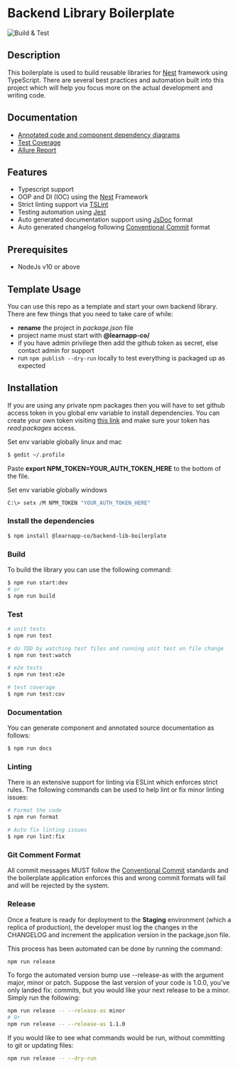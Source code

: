 # Backend Library Boilerplate

![Build & Test](https://github.com/learnapp-co/backend-lib-boilerplate/workflows/Build%20&%20Test/badge.svg?branch=master)

## Description

This boilerplate is used to build reusable libraries for [Nest](https://github.com/nestjs/nest) framework using TypeScript. There are several best practices and automation built into this project which will help you focus more on the actual development and writing code.

## Documentation

- [Annotated code and component dependency diagrams](https://learnapp-co.github.io/backend-lib-boilerplate/)
- [Test Coverage](https://learnapp-co.github.io/backend-lib-boilerplate/tests/coverage/lcov-report)
- [Allure Report](https://learnapp-co.github.io/backend-lib-boilerplate/tests/report)

## Features

- Typescript support
- OOP and DI (IOC) using the [Nest](https://github.com/nestjs/nest) Framework
- Strict linting support via [TSLint](https://palantir.github.io/tslint/)
- Testing automation using [Jest](https://jestjs.io/docs/en)
- Auto generated documentation support using [JsDoc](https://jsdoc.app/) format
- Auto generated changelog following [Conventional Commit](https://www.conventionalcommits.org/) format

## Prerequisites

- NodeJs v10 or above

## Template Usage

You can use this repo as a template and start your own backend library. There are few things that you need to take care of while:

- **rename** the project in _package.json_ file
- project name must start with **@learnapp-co/**
- if you have admin privilege then add the github token as secret, else contact admin for support
- run `npm publish --dry-run` locally to test everything is packaged up as expected

## Installation

If you are using any private npm packages then you will have to set github access token in you global env variable to install dependencies. You can create your own token visiting [this link](https://github.com/settings/tokens) and make sure your token has _read:packages_ access.

Set env variable globally linux and mac

```bash
$ gedit ~/.profile
```

Paste **export NPM_TOKEN=YOUR_AUTH_TOKEN_HERE** to the bottom of the file.

Set env variable globally windows

```bash
C:\> setx /M NPM_TOKEN "YOUR_AUTH_TOKEN_HERE"
```

### Install the dependencies

```bash
$ npm install @learnapp-co/backend-lib-boilerplate
```

### Build

To build the library you can use the following command:

```bash
$ npm run start:dev
# or
$ npm run build
```

### Test

```bash
# unit tests
$ npm run test

# do TDD by watching test files and running unit test on file change
$ npm run test:watch

# e2e tests
$ npm run test:e2e

# test coverage
$ npm run test:cov
```

### Documentation

You can generate component and annotated source documentation as follows:

```bash
$ npm run docs
```

### Linting

There is an extensive support for linting via ESLint which enforces strict rules. The following commands can be used to help lint or fix minor linting issues:

```bash
# Format the code
$ npm run format

# Auto fix linting issues
$ npm run lint:fix
```

### Git Comment Format

All commit messages MUST follow the [Conventional Commit](https://www.conventionalcommits.org/) standards and the boilerplate application enforces this and wrong commit formats will fail and will be rejected by the system.

### Release

Once a feature is ready for deployment to the **Staging** environment (which a replica of production), the developer must log the changes in the CHANGELOG and increment the application version in the package.json file.

This process has been automated can be done by running the command:

```bash
npm run release
```

To forgo the automated version bump use --release-as with the argument major, minor or patch.
Suppose the last version of your code is 1.0.0, you've only landed fix: commits, but you would like your next release to be a minor.
Simply run the following:

```bash
npm run release -- --release-as minor
# Or
npm run release -- --release-as 1.1.0
```

If you would like to see what commands would be run, without committing to git or updating files:

```bash
npm run release -- --dry-run
```
